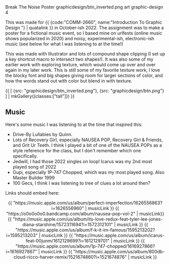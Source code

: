 <articlemeta>
    <name>Break The Noise Poster</name>
    <keyart>graphicdesign/btn_inverted.png</keyart>
    <tags>
        <tag>art</tag>
        <tag>graphic-design</tag>
    </tags>
    <priority>4</priority>
</articlemeta>
 
This was made for {{ {code:"COMM-2660", name:"Introduction To Graphic Design "} | quatalink }} in October-ish 2022. The assignment was to make a poster for a fictional music event, so I based mine on urlfests (online music shows popularized in 2020) and noisy, experimental-ish, electronic-ish music (see below for what I was listening to at the time!)

This was made with Illustrator and lots of compound shape clipping (I set up a key shortcut macro to intersect two shapes!). It was also some of my earlier work with exploring texture, which would come up over and over again in my later work. This is still some of my favorite texture work, I love the blocky font and big shapes giving room for larger sections of color, and how the words stand out with color but blend in with texture. 


{{ 
    [
        {src: "graphicdesign/btn_inverted.png"},
        {src: "graphicdesign/btn.png"}
    ] | mkGallery({classes:["tall"]})
}}

## Music

Here's some music I was listening to at the time that inspired this:

- Drive-By Lullabies by Quinn.
- Lots of Recovery Girl, especially NAUSEA POP, Recovery Girl & Friends, and Grit Ur Teeth. I think I played a bit of one of the NAUSEA POPs as a style reference for the class, but I don't remember which one specifically.
- Jedwill, I had those 2022 singles on loop! Icarus was my 2nd most played song of 2022
- Gupi, especially 1P-747 Chopped, which was my most played song. Also Master Builder 1999
- 100 Gecs, I think I was listening to tree of clues a lot around then?

Links should embed here:
<center>
{{ "https://music.apple.com/us/album/perfect-imperfection/1626556863?i=1626556960" | musicLink }}
{{ "https://o0o0o0o0.bandcamp.com/album/nausea-pop-vol-2" | musicLink}}
{{ "https://music.apple.com/us/album/its-love-redux-feat-tyler-lee-jones-diana-starshine/1572311694?i=1572312101" | musicLink }}
{{ "https://music.apple.com/us/album/f-k-it-im-famous/1595213202?i=1595213203" | musicLink }}
{{ "https://music.apple.com/us/album/icarus-feat-00junm/1612129699?i=1612129701" | musicLink }}
{{ "https://music.apple.com/us/album/1p-747-chopped/1616927866?i=1616927867" | musicLink }}
{{ "https://music.apple.com/us/album/800db-cloud-ricco-harver-remix/1521674860?i=1521674876" | musicLink }}
</center>